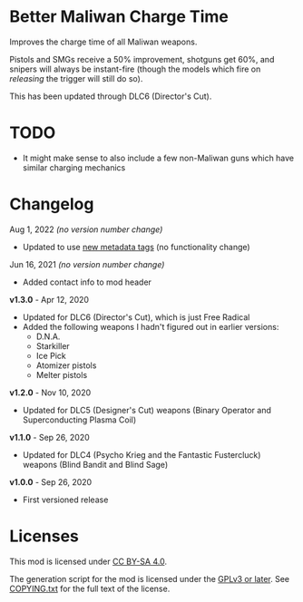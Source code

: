 Better Maliwan Charge Time
==========================

Improves the charge time of all Maliwan weapons.

Pistols and SMGs receive a 50% improvement, shotguns get 60%, and snipers will always
be instant-fire (though the models which fire on *releasing* the trigger will still do so).

This has been updated through DLC6 (Director's Cut).

TODO
====

- It might make sense to also include a few non-Maliwan guns which have similar charging
  mechanics

Changelog
=========

Aug 1, 2022 *(no version number change)*
 * Updated to use [new metadata tags](https://github.com/apple1417/blcmm-parsing/tree/master/blimp)
   (no functionality change)

Jun 16, 2021 *(no version number change)*
 * Added contact info to mod header

**v1.3.0** - Apr 12, 2020
 * Updated for DLC6 (Director's Cut), which is just Free Radical
 * Added the following weapons I hadn't figured out in earlier versions:
   * D.N.A.
   * Starkiller
   * Ice Pick
   * Atomizer pistols
   * Melter pistols

**v1.2.0** - Nov 10, 2020
 * Updated for DLC5 (Designer's Cut) weapons (Binary Operator and Superconducting
   Plasma Coil)

**v1.1.0** - Sep 26, 2020
 * Updated for DLC4 (Psycho Krieg and the Fantastic Fustercluck) weapons (Blind
   Bandit and Blind Sage)

**v1.0.0** - Sep 26, 2020
 * First versioned release
 
Licenses
========

This mod is licensed under [CC BY-SA 4.0](https://creativecommons.org/licenses/by-sa/4.0/).

The generation script for the mod is licensed under the
[GPLv3 or later](https://www.gnu.org/licenses/quick-guide-gplv3.html).
See [COPYING.txt](../../COPYING.txt) for the full text of the license.

